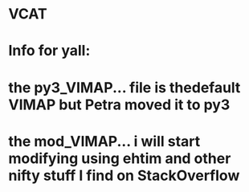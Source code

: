 # VCAT

# Info for yall:
# the py3_VIMAP... file is thedefault VIMAP but Petra moved it to py3
# the mod_VIMAP... i will start modifying using ehtim and other nifty stuff I find on StackOverflow 


